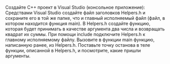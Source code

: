 Создайте C++ проект в Visual Studio (консольное приложение): Средствами Visual Studio создайте файл заголовков Helpers.h и сохраните его в той же папке, что и главный исполняемый файл (файл, в котором находится функция main). В Helpers.h создайте функцию, которая будет принимать в качестве аргумента два числа и возвращать квадрат их суммы. При помощи include подключите Helpers.h к главному исполняемому файлу. Вызовите в функции main функцию, написанную ранее, из Helpers.h. Поставьте точку останова в теле функции, описанной в Helpers.h, и посмотрите, какие пришли аргументы.
